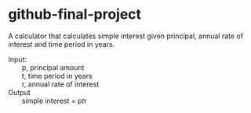 # github-final-project
A calculator that calculates simple interest given principal, annual rate of interest and time period in years.

Input:
   <br>&emsp;&emsp;p, principal amount
   <br>&emsp;&emsp;t, time period in years
   <br>&emsp;&emsp;r, annual rate of interest
<br>Output
   <br>&emsp;&emsp;simple interest = p*t*r
